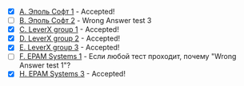 - [x] [A. Эполь Софт 1](A) - Accepted!
- [ ] [B. Эполь Софт 2](B) - Wrong Answer test 3
- [x] [C. LeverX group 1](C) - Accepted!
- [x] [D. LeverX group 2](D) - Accepted!
- [x] [E. LeverX group 3](E) - Accepted!
- [ ] [F. EPAM Systems 1](F) - Если любой тест проходит, почему "Wrong Answer test 1"?
- [x] [H. EPAM Systems 3](H) - Accepted!
